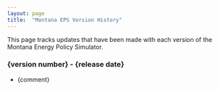 ```yaml
---
layout: page
title:	"Montana EPS Version History"
---
```

This page tracks updates that have been made with each version of the Montana Energy Policy Simulator.

### **{version number} - {release date}**

* {comment}

